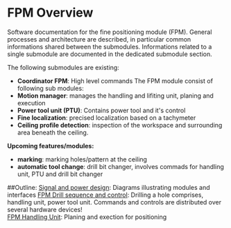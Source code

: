 # FPM Overview

Software documentation for the fine positioning module (FPM). General processes and architecture are described, in particular common informations shared between the submodules. Informations related to a single submodule are documented in the dedicated submodule section.

The following submodules are existing:
  - **Coordinator FPM**: High level commands 
The FPM module consist of following sub modules:
- **Motion manager**: manages the handling and lifiting unit, planing and execution
- **Power tool unit (PTU)**: Contains power tool and it's control
- **Fine localization**: precised localization based on a tachymeter 
- **Ceiling profile detection**: inspection of the workspace and surrounding area beneath the ceiling.



**Upcoming features/modules:**
- **marking**: marking holes/pattern at the ceiling
- **automatic tool change**: drill bit changer, involves commads for handling unit, PTU and drill bit changer


##Outline:
[Signal and power design](signals_and_power_diagram.md): Diagrams illustrating modules and interfaces 
[FPM Drill sequence and control](fpm_drill_sequence_and_control.md): Drilling a hole comprises, handling unit, power tool unit. Commands and controls are distributed over several hardware devices!    
[FPM Handling Unit](fpm_handling_unit_control.md): Planing and exection for positioning 
